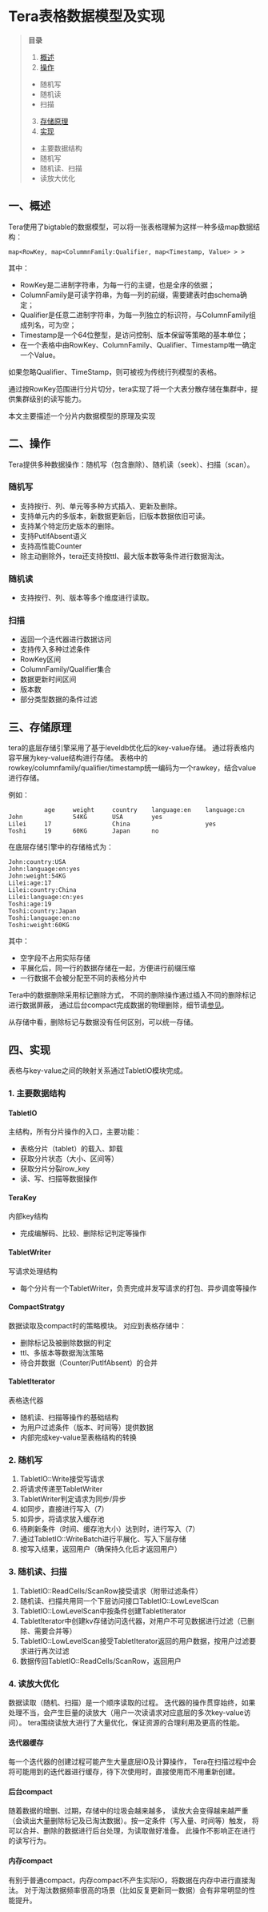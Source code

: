 # Tera表格数据模型及实现

>**目录**
>  1. [概述](#overview)
>  2. [操作](#operation)
>   * 随机写
>   * 随机读
>   * 扫描
>  3. [存储原理](#storage)
>  4. [实现](#implementation)
>   * 主要数据结构
>   * 随机写
>   * 随机读、扫描
>   * 读放大优化

<a name="overview"></a>

## 一、概述
Tera使用了bigtable的数据模型，可以将一张表格理解为这样一种多级map数据结构：
```
map<RowKey, map<ColummnFamily:Qualifier, map<Timestamp, Value> > > 
```
其中：
 * RowKey是二进制字符串，为每一行的主键，也是全序的依据；
 * ColumnFamily是可读字符串，为每一列的前缀，需要建表时由schema确定；
 * Qualifier是任意二进制字符串，为每一列独立的标识符，与ColumnFamily组成列名，可为空；
 * Timestamp是一个64位整型，是访问控制、版本保留等策略的基本单位；
 * 在一个表格中由RowKey、ColumnFamily、Qualifier、Timestamp唯一确定一个Value。
	
如果忽略Qualifier、TimeStamp，则可被视为传统行列模型的表格。

通过按RowKey范围进行分片切分，tera实现了将一个大表分散存储在集群中，提供集群级别的读写能力。

本文主要描述一个分片内数据模型的原理及实现
	
<a name="operation"></a>

## 二、操作

Tera提供多种数据操作：随机写（包含删除）、随机读（seek）、扫描（scan）。

### 随机写

 * 支持按行、列、单元等多种方式插入、更新及删除。
 * 支持单元内的多版本，新数据更新后，旧版本数据依旧可读。
 * 支持某个特定历史版本的删除。
 * 支持PutIfAbsent语义
 * 支持高性能Counter
 * 除主动删除外，tera还支持按ttl、最大版本数等条件进行数据淘汰。 
		
### 随机读
		
 * 支持按行、列、版本等多个维度进行读取。
		
### 扫描
	
 * 返回一个迭代器进行数据访问
 * 支持传入多种过滤条件
  * RowKey区间
  * ColumnFamily/Qualifier集合
  * 数据更新时间区间
  * 版本数
  * 部分类型数据的条件过滤

<a name="storage"></a>

## 三、存储原理

tera的底层存储引擎采用了基于leveldb优化后的key-value存储。
通过将表格内容平展为key-value结构进行存储。
表格中的rowkey/columnfamily/qualifier/timestamp统一编码为一个rawkey，结合value进行存储。

例如：

```
          age     weight     country    language:en    language:cn
John              54KG       USA        yes          
Lilei     17                 China                     yes
Toshi     19      60KG       Japan      no                 
```

在底层存储引擎中的存储格式为：

```
John:country:USA
John:language:en:yes
John:weight:54KG
Lilei:age:17
Lilei:country:China
Lilei:language:cn:yes
Toshi:age:19
Toshi:country:Japan
Toshi:language:en:no
Toshi:weight:60KG
```

其中：

 * 空字段不占用实际存储
 * 平展化后，同一行的数据存储在一起，方便进行前缀压缩
 * 一行数据不会被分配至不同的表格分片中

Tera中的数据删除采用标记删除方式，
不同的删除操作通过插入不同的删除标记进行数据屏蔽，
通过后台compact完成数据的物理删除，细节请[参见](https://github.com/baidu/tera/blob/master/doc/data-deletion-in-tera.md)。

从存储中看，删除标记与数据没有任何区别，可以统一存储。

<a name="implementation"></a>

## 四、实现

表格与key-value之间的映射关系通过TabletIO模块完成。

### 1. 主要数据结构

#### TabletIO

主结构，所有分片操作的入口，主要功能：

 * 表格分片（tablet）的载入、卸载
 * 获取分片状态（大小、区间等）
 * 获取分片分裂row_key
 * 读、写、扫描等数据操作

#### TeraKey

内部key结构

 * 完成编解码、比较、删除标记判定等操作

#### TabletWriter

写请求处理结构

 * 每个分片有一个TabletWriter，负责完成并发写请求的打包、异步调度等操作

#### CompactStratgy

数据读取及compact时的策略模块。
对应到表格存储中：

 * 删除标记及被删除数据的判定
 * ttl、多版本等数据淘汰策略
 * 待合并数据（Counter/PutIfAbsent）的合并

#### TabletIterator

表格迭代器

 * 随机读、扫描等操作的基础结构
 * 为用户过滤条件（版本、时间等）提供数据
 * 内部完成key-value至表格结构的转换

### 2. 随机写

 1. TabletIO::Write接受写请求
 1. 将请求传递至TabletWriter
 1. TabletWriter判定请求为同步/异步
 1. 如同步，直接进行写入（7）
 1. 如异步，将请求放入缓存池
 1. 待刷新条件（时间、缓存池大小）达到时，进行写入（7）
 1. 通过TabletIO::WriteBatch进行平展化、写入下层存储
 1. 按写入结果，返回用户（确保持久化后才返回用户）

### 3. 随机读、扫描

 1. TabletIO::ReadCells/ScanRow接受请求（附带过滤条件）
 1. 随机读、扫描共用同一个下层访问接口TabletIO::LowLevelScan
 1. TabletIO::LowLevelScan中按条件创建TabletIterator
 1. TabletIterator中创建kv存储访问迭代器，对用户不可见数据进行过滤（已删除、需要合并等）
 1. TabletIO::LowLevelScan接受TabletIterator返回的用户数据，按用户过滤要求进行再次过滤
 1.  数据传回TabletIO::ReadCells/ScanRow，返回用户
 
### 4. 读放大优化
		
数据读取（随机、扫描）是一个顺序读取的过程。
迭代器的操作贯穿始终，如果处理不当，会产生巨量的读放大（用户一次读请求对应底层的多次key-value访问）。
tera围绕读放大进行了大量优化，保证资源的合理利用及更高的性能。
		
#### 迭代器缓存
			
每一个迭代器的创建过程可能产生大量底层IO及计算操作，
Tera在扫描过程中会将可能用到的迭代器进行缓存，待下次使用时，直接使用而不用重新创建。

#### 后台compact

随着数据的增删、过期，存储中的垃圾会越来越多，
读放大会变得越来越严重（会读出大量删除标记及已淘汰数据）。按一定条件（写入量、时间等）触发，
将可以合并、删除的数据进行后台处理，为读取做好准备。
此操作不影响正在进行的读写行为。

#### 内存compact

有别于普通compact，内存compact不产生实际IO，将数据在内存中进行直接淘汰。
对于淘汰数据频率很高的场景（比如反复更新同一数据）会有非常明显的性能提升。

